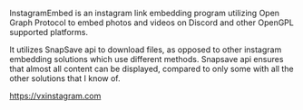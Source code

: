 InstagramEmbed is an instagram link embedding program utilizing Open Graph Protocol to embed photos and videos on Discord and other OpenGPL supported platforms.

It utilizes SnapSave api to download files, as opposed to other instagram embedding solutions which use different methods. Snapsave api ensures that almost all content can be displayed, compared to only some with all the other solutions that I know of.

https://vxinstagram.com
